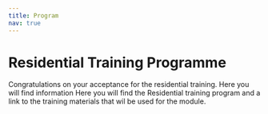 ```yaml
---
title: Program
nav: true
---
```


# Residential Training Programme

Congratulations on your acceptance for the residential training. Here you will find information Here you will find the Residential training program and a link to the training materials that wil be used for the module. 